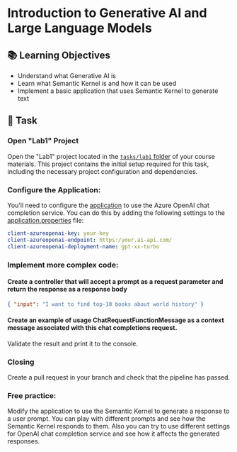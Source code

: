 # Introduction to Generative AI and Large Language Models

## 📚 Learning Objectives
 - Understand what Generative AI is
 - Learn what Semantic Kernel is and how it can be used
 - Implement a basic application that uses Semantic Kernel to generate text

## 📑 Task

### Open "Lab1" Project

Open the "Lab1" project located in the [`tasks/lab1` folder](tasks/lab1) of your course materials. This project contains the initial setup required for this task, including the necessary project configuration and dependencies.

### Configure the Application:

You'll need to configure the [application](tasks/lab1/gen_ai_training) to use the Azure OpenAI chat completion service. You can do this by adding the following settings to the [application.properties](file:tasks/lab1/gen_ai_training/src/main/resources/config/application.properties) file:

```yaml
client-azureopenai-key: your-key
client-azureopenai-endpoint: https:/your.ai-api.com/ 
client-azureopenai-deployment-name: gpt-xx-turbo
```
  
### Implement more complex code:

#### Create a controller that will accept a prompt as a request parameter and return the response as a response body   
```json
{ "input": "I want to find top-10 books about world history" }
```


#### Create an example of usage ChatRequestFunctionMessage  as a context message associated with this chat completions request.  

Validate the result and print it to the console.  

### Closing

Create a pull request in your branch and check that the pipeline has passed.  


### Free practice:
Modify the application to use the Semantic Kernel to generate a response to a user prompt.
You can play with different prompts and see how the Semantic Kernel responds to them. 
Also you can try to use different settings for OpenAI chat completion service and see how it affects the generated responses.
